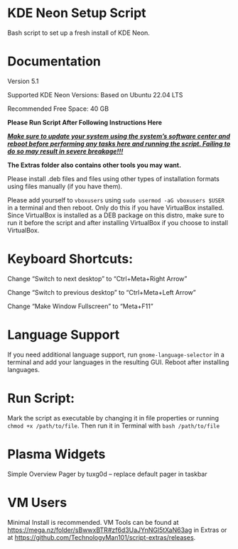 # KDE Neon Setup Script
Bash script to set up a fresh install of KDE Neon.


# Documentation

Version 5.1

Supported KDE Neon Versions: Based on Ubuntu 22.04 LTS

Recommended Free Space: 40 GB

**Please Run Script After Following Instructions Here**

<ins>_**Make sure to update your system using the system’s software center and reboot before performing any tasks here and running the script. Failing to do so may result in severe breakage!!!**_</ins>

**The Extras folder also contains other tools you may want.**

Please install .deb files and files using other types of installation formats using files manually (if you have them).

Please add yourself to `vboxusers` using `sudo usermod -aG vboxusers $USER` in a terminal and then reboot. Only do this if you have VirtualBox installed. Since VirtualBox is installed as a DEB package on this distro, make sure to run it before the script and after installing VirtualBox if you choose to install VirtualBox. 


# Keyboard Shortcuts:

Change “Switch to next desktop” to “Ctrl+Meta+Right Arrow”

Change “Switch to previous desktop” to “Ctrl+Meta+Left Arrow”

Change “Make Window Fullscreen” to “Meta+F11”


# Language Support

If you need additional language support, run `gnome-language-selector` in a terminal and add your languages in the resulting GUI. Reboot after installing languages. 


# Run Script:

Mark the script as executable by changing it in file properties or running `chmod +x /path/to/file`. Then run it in Terminal with `bash /path/to/file`


# Plasma Widgets

Simple Overview Pager by tuxg0d – replace default pager in taskbar


# VM Users

Minimal Install is recommended. VM Tools can be found at https://mega.nz/folder/sBwwxBTR#zf6d3UaJYnNGl5tXaN63ag in Extras or at https://github.com/TechnologyMan101/script-extras/releases.
